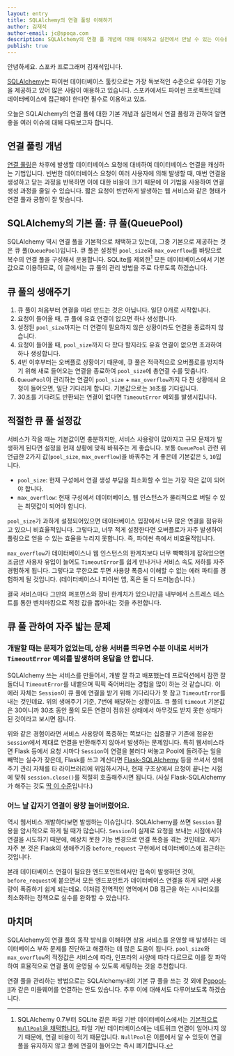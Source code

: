 ```yaml
---
layout: entry
title: SQLAlchemy의 연결 풀링 이해하기
author: 김재석
author-email: jc@spoqa.com
description: SQLAlchemy의 연결 풀 개념에 대해 이해하고 실전에서 만날 수 있는 이슈를 정리해보았습니다.
publish: true
---
```


안녕하세요. 스포카 프로그래머 김재석입니다.

[SQLAlchemy]는 파이썬 데이터베이스 툴킷으로는 가장 독보적인 수준으로 우아한 기능을 제공하고 있어 많은 사람이 애용하고 있습니다. 스포카에서도 파이썬 프로젝트인데 데이터베이스에 접근해야 한다면 필수로 이용하고 있죠.

오늘은 SQLAlchemy의 연결 풀에 대한 기본 개념과 실전에서 연결 풀링과 관하여 알면 좋을 여러 이슈에 대해 다뤄보고자 합니다.

## 연결 풀링 개념

[연결 풀링]은 차후에 발생할 데이터베이스 요청에 대비하여 데이터베이스 연결을 캐싱하는 기법입니다. 빈번한 데이터베이스 요청이 여러 사용자에 의해 발생할 때, 매번 연결을 생성하고 닫는 과정을 반복하면 이에 대한 비용이 크기 때문에 이 기법을 사용하여 연결 생성 과정을 줄일 수 있습니다. 짧은 요청이 빈번하게 발생하는 웹 서비스와 같은 형태가 연결 풀과 궁합이 잘 맞습니다.

## SQLAlchemy의 기본 풀: 큐 풀(QueuePool)

SQLAlchemy 역시 연결 풀을 기본적으로 채택하고 있는데, 그중 기본으로 제공하는 것은 큐 풀(`QueuePool`)입니다. 큐 풀은 설정된 `pool_size`와 `max_overflow`를 바탕으로 복수의 연결 풀을 구성해서 운용합니다. SQLite를 제외한[^1] 모든 데이터베이스에서 기본값으로 이용하므로, 이 글에서는 큐 풀의 관리 방법을 주로 다루도록 하겠습니다.


## 큐 풀의 생애주기

1. 큐 풀이 처음부터 연결을 미리 만드는 것은 아닙니다. 일단 0개로 시작합니다.
2. 요청이 들어올 때, 큐 풀에 유효 연결이 없으면 하나 생성합니다.
3. 설정된 `pool_size`까지는 더 연결이 필요하지 않은 상황이라도 연결을 종료하지 않습니다.
4. 요청이 들어올 때, `pool_size`까지 다 찼다 할지라도 유효 연결이 없으면 초과하여 하나 생성합니다.
5. 4번 이후부터는 오버플로 상황이기 때문에, 큐 풀은 적극적으로 오버플로를 방지하기 위해 새로 들어오는 연결을 종료하여 `pool_size`에 총연결 수를 맞춥니다.
6. `QueuePool`이 관리하는 연결이 `pool_size` + `max_overflow`까지 다 찬 상황에서 요청이 들어오면, 일단 기다리게 합니다. 기본값으로는 `30`초를 기다립니다.
7. 30초를 기다려도 반환되는 연결이 없다면 `TimeoutError` 예외를 발생시킵니다.

## 적절한 큐 풀 설정값

서비스가 작을 때는 기본값이면 충분하지만, 서비스 사용량이 많아지고 규모 문제가 발생하게 된다면 설정을 현재 상황에 맞춰 바꿔주는 게 좋습니다. 보통 `QueuePool` 관련 위 언급한 2가지 값(`pool_size`, `max_overflow`)을 바꿔주는 게 좋은데 기본값은 `5`, `10`입니다.

- `pool_size`: 현재 구성에서 연결 생성 부담을 최소화할 수 있는 가장 작은 값이 되어야 합니다.
- `max_overflow`: 현재 구성에서 데이터베이스, 웹 인스턴스가 물리적으로 버틸 수 있는 최댓값이 되어야 합니다.

`pool_size`가 과하게 설정되어있으면 데이터베이스 입장에서 너무 많은 연결을 점유하고 있으니 비효율적입니다. 그렇다고, 너무 적게 설정한다면 오버플로가 자주 발생하여 풀링으로 얻을 수 있는 효율을 누리지 못합니다. 즉, 파이썬 측에서 비효율적입니다.

`max_overflow`가 데이터베이스나 웹 인스턴스의 한계치보다 너무 빡빡하게 잡혀있으면 조금만 사용자 유입이 늘어도 `TimeoutError`를 쉽게 만나거나 서비스 속도 저하를 자주 경험하게 됩니다. 그렇다고 무한으로 두면 사용량 폭증시 이해할 수 없는 에러 파티를 경험하게 될 것입니다. (데이터베이스나 파이썬 앱, 혹은 둘 다 드러눕습니다.)

결국 서비스마다 그만의 퍼포먼스와 장비 한계치가 있으니만큼 내부에서 스트레스 테스트를 통한 벤치마킹으로 적정 값을 뽑아내는 것을 추천합니다.

## 큐 풀 관하여 자주 밟는 문제

### 개발할 때는 문제가 없었는데, 상용 서버를 띄우면 수분 이내로 서버가 `TimeoutError` 예외를 발생하며 응답을 안 합니다.

SQLAlchemy 쓰는 서비스를 만들어서, 개발 잘 하고 배포했는데 프로덕션에서 잠깐 잘 돌더니 `TimeoutError`를 내뱉으며 픽픽 죽어버리는 경험을 많이 하는 것 같습니다. 이 에러 자체는 `Session`이 큐 풀에 연결을 받기 위해 기다리다가 못 참고 `TimeoutError`를 내는 것인데요. 위의 생애주기 기준, 7번에 해당하는 상황이죠. 큐 풀의 `timeout` 기본값은 30이니까 30초 동안 풀의 모든 연결이 점유된 상태에서 아무것도 받지 못한 상태가 된 것이라고 보시면 됩니다.

위와 같은 경험이라면 서비스 사용량이 폭증하는 쪽보다는 십중팔구 기존에 점유한 `Session`에서 제대로 연결을 반환해주지 않아서 발생하는 문제입니다. 특히 웹서비스라면 Flask 등에서 요청 시마다 `Session`이 연결을 불러다 써놓고 Pool에 돌려주는 일을 빼먹는 실수가 잦은데, Flask를 쓰고 계신다면 [Flask-SQLAlchemy] 등을 쓰셔서 생애주기 관리 자체를 타 라이브러리에 위임하시거나, 현재 구조상에서 요청이 끝나는 시점에 맞춰 `session.close()`를 적절히 호출해주시면 됩니다. (사실 Flask-SQLAlchemy가 해주는 것도 [딱 이 수준](https://github.com/mitsuhiko/flask-sqlalchemy/blob/2.3.2/flask_sqlalchemy/__init__.py#L807)입니다.)

### 어느 날 갑자기 연결이 왕창 늘어버렸어요.

역시 웹서비스 개발하다보면 발생하는 이슈입니다. SQLAlchemy를 쓰면 `Session` 활용을 암시적으로 하게 될 때가 많습니다. `Session`이 실제로 요청을 보내는 시점에서야 연결을 시도하기 때문에, 예상치 못한 기능 변경으로 연결 폭증을 겪는 것인데요. 제가 자주 본 것은 Flask의 생애주기중 `before_request` 구현에서 데이터베이스에 접근하는 것입니다.

본래 데이터베이스 연결이 필요한 엔드포인트에서만 접속이 발생하던 것이, `before_request`에 붙으면서 모든 엔드포인트가 데이터베이스 연결을 하게 되면 사용량이 폭증하기 쉽게 되는데요. 이처럼 전역적인 영역에서 DB 접근을 하는 시나리오를 최소화하는 정책으로 실수를 완화할 수 있습니다.

## 마치며

SQLAlchemy의 연결 풀의 동작 방식을 이해하면 상용 서비스를 운영할 때 발생하는 데이터베이스 부하 문제를 진단하고 해결하는 데 많은 도움이 됩니다. `pool_size`와 `max_overflow`의 적정값은 서비스에 따라, 인프라의 사양에 따라 다르므로 이를 잘 파악하여 효율적으로 연결 풀이 운영될 수 있도록 세팅하는 것을 추천합니다.

연결 풀을 관리하는 방법으로는 SQLAlchemy내의 기본 큐 풀을 쓰는 것 외에 [Pgpool-II]과 같은 미들웨어를 연결하는 안도 있습니다. 추후 이에 대해서도 다루어보도록 하겠습니다.



  [연결 풀링]: https://en.wikipedia.org/wiki/Connection_pool
  [SQLAlchemy]: http://www.sqlalchemy.org/
  [Flask-SQLAlchemy]: https://github.com/mitsuhiko/flask-sqlalchemy/
  [Pgpool-II]: http://www.pgpool.net/mediawiki/index.php/Main_Page

  [^1]: SQLAlchemy 0.7부터 SQLite 같은 파일 기반 데이터베이스에서는 [기본적으로 `NullPool`을 채택합니다.](http://docs.sqlalchemy.org/en/latest/dialects/sqlite.html#threading-pooling-behavior) 파일 기반 데이터베이스에는 네트워크 연결이 일어나지 않기 때문에, 연결 비용이 적기 때문입니다. `NullPool`은 이름에서 알 수 있듯이 연결 풀을 유지하지 않고[^2] 풀에 연결이 들어오는 즉시 폐기합니다.
  [^2]: 큐 풀의 `pool_size`를 0으로 하는 것과 같다고 착각할 수 있으나, 큐 풀은 [`pool_size`가 0일 때 `pool_size`가 무한대인 것으로 인식합니다.](http://docs.sqlalchemy.org/en/latest/core/pooling.html#sqlalchemy.pool.QueuePool.params.pool_size) 따라서 풀을 만들지 않으려면 `NullPool`을 쓰는 것이 적절합니다.
